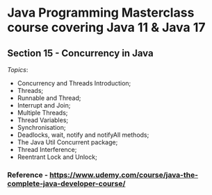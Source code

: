# Java Programming Masterclass course covering Java 11 & Java 17

## Section 15 - Concurrency in Java

*Topics*:

- Concurrency and Threads Introduction;
- Threads;
- Runnable and Thread;
- Interrupt and Join;
- Multiple Threads;
- Thread Variables;
- Synchronisation;
- Deadlocks, wait, notify and notifyAll methods;
- The Java Util Concurrent package;
- Thread Interference;
- Reentrant Lock and Unlock;


### Reference - <https://www.udemy.com/course/java-the-complete-java-developer-course/>